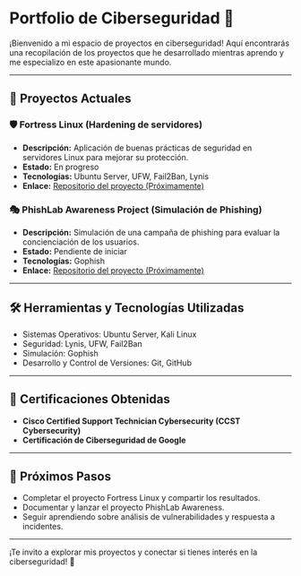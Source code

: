 # Portfolio de Ciberseguridad 🔐  
¡Bienvenido a mi espacio de proyectos en ciberseguridad! Aquí encontrarás una recopilación de los proyectos que he desarrollado mientras aprendo y me especializo en este apasionante mundo.  

---

## 🎯 **Proyectos Actuales**  

### 🛡️ Fortress Linux (Hardening de servidores)  
- **Descripción:** Aplicación de buenas prácticas de seguridad en servidores Linux para mejorar su protección.  
- **Estado:** En progreso  
- **Tecnologías:** Ubuntu Server, UFW, Fail2Ban, Lynis  
- **Enlace:** [Repositorio del proyecto (Próximamente)]()  

### 🎭 PhishLab Awareness Project (Simulación de Phishing)  
- **Descripción:** Simulación de una campaña de phishing para evaluar la concienciación de los usuarios.  
- **Estado:** Pendiente de iniciar  
- **Tecnologías:** Gophish  
- **Enlace:** [Repositorio del proyecto (Próximamente)]()  

---

## 🛠️ **Herramientas y Tecnologías Utilizadas**  
- Sistemas Operativos: Ubuntu Server, Kali Linux  
- Seguridad: Lynis, UFW, Fail2Ban  
- Simulación: Gophish  
- Desarrollo y Control de Versiones: Git, GitHub  

---

## 🏅 **Certificaciones Obtenidas**  
- **Cisco Certified Support Technician Cybersecurity (CCST Cybersecurity)**  
- **Certificación de Ciberseguridad de Google**  

---

## 📅 **Próximos Pasos**  
- Completar el proyecto Fortress Linux y compartir los resultados.  
- Documentar y lanzar el proyecto PhishLab Awareness.  
- Seguir aprendiendo sobre análisis de vulnerabilidades y respuesta a incidentes.  

---

¡Te invito a explorar mis proyectos y conectar si tienes interés en la ciberseguridad! 🚀

